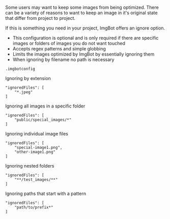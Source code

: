 Some users may want to keep some images from being optimized. There can be a variety of reasons to want to keep an image in it's original state that differ from project to project.

If this is something you need in your project, ImgBot offers an ignore option.

 - This configuration is optional and is only required if there are specific images or folders of images you do not want touched
 - Accepts regex patterns and simple globbing
 - Limits the images optimized by ImgBot by essentially ignoring them
 - When ignoring by filename no path is necessary

`.imgbotconfig`

Ignoring by extension

```
"ignoredFiles": [
    "*.jpeg"
]
```

Ignoring all images in a specific folder

```
"ignoredFiles": [
    "public/special_images/*"
]
```

Ignoring individual image files

```
"ignoredFiles": [
    "special-image1.png",
    "other-image1.png"
]
```

Ignoring nested folders

```
"ignoredFiles": [
    "**/test_images/**"
]
```

Ignoring paths that start with a pattern

```
"ignoredFiles": [
    "path/to/prefix*"
]
```
